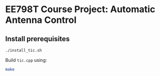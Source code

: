 # EE798T Course Project: Automatic Antenna Control

## Install prerequisites

```bash
./install_tic.sh
```

Build `tic.cpp` using:

```bash
make
```